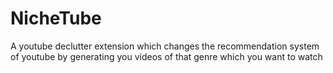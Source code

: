 # NicheTube
A youtube declutter extension which changes the recommendation system of youtube by generating you videos of that genre which you want to watch
